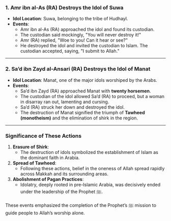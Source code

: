 ### **1. Amr ibn al-As (RA) Destroys the Idol of Suwa**  
- **Idol Location**: Suwa, belonging to the tribe of Hudhayl.  
- **Events**:  
  - Amr ibn al-As (RA) approached the idol and found its custodian.  
  - The custodian said mockingly, "You will never destroy it!"  
  - Amr (RA) replied, "Woe to you! Can it hear or see?"  
  - He destroyed the idol and invited the custodian to Islam. The custodian accepted, saying, "I submit to Allah."  

---

### **2. Sa’d ibn Zayd al-Ansari (RA) Destroys the Idol of Manat**  
- **Idol Location**: Manat, one of the major idols worshiped by the Arabs.  
- **Events**:  
  - Sa’d ibn Zayd (RA) approached Manat with **twenty horsemen**.  
  - The custodian of the idol allowed Sa’d (RA) to proceed, but a woman in disarray ran out, lamenting and cursing.  
  - Sa’d (RA) struck her down and destroyed the idol.  
  - The destruction of Manat signified the triumph of **Tawheed (monotheism)** and the elimination of shirk in the region.  

---

### **Significance of These Actions**  
1. **Erasure of Shirk**:  
   - The destruction of idols symbolized the establishment of Islam as the dominant faith in Arabia.  
2. **Spread of Tawheed**:  
   - Following these actions, belief in the oneness of Allah spread rapidly across Makkah and its surrounding areas.  
3. **Abolishment of Pagan Practices**:  
   - Idolatry, deeply rooted in pre-Islamic Arabia, was decisively ended under the leadership of the Prophet ﷺ.

These events emphasized the completion of the Prophet’s ﷺ mission to guide people to Allah’s worship alone.